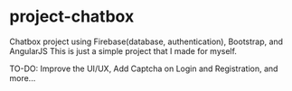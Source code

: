# project-chatbox

Chatbox project using Firebase(database, authentication), Bootstrap, and AngularJS
This is just a simple project that I made for myself.

TO-DO: Improve the UI/UX, Add Captcha on Login and Registration, and more...
